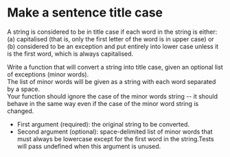 ﻿# Make a sentence title case
A string is considered to be in title case if each word in the string is either:  
(a) capitalised (that is, only the first letter of the word is in upper case) or   
(b) considered to be an exception and put entirely into lower case unless it is the first word, which is always capitalised.  

Write a function that will convert a string into title case, given an optional list of exceptions (minor words).   
The list of minor words will be given as a string with each word separated by a space.   
Your function should ignore the case of the minor words string -- it should behave in the same way even if the case of the minor word string is changed.

* First argument (required): the original string to be converted.  
* Second argument (optional): space-delimited list of minor words that must always be lowercase except for the first word in the string.Tests will pass undefined when this argument is unused.
